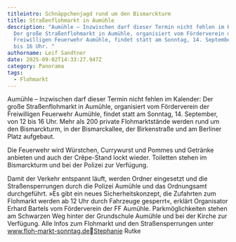 ```yaml
---
titleintro: Schnäppchenjagd rund um den Bismarckturm
title: Straßenflohmarkt in Aumühle
description: "Aumühle – Inzwischen darf dieser Termin nicht fehlen im Kalender:
  Der große Straßenflohmarkt in Aumühle, organisiert vom Förderverein der
  Freiwilligen Feuerwehr Aumühle, findet statt am Sonntag, 14. September, von 12
  bis 16 Uhr. "
authorname: Leif Sandtner
date: 2025-09-02T14:33:27.947Z
category: Panorama
tags:
  - Flohmarkt
---
```

Aumühle – Inzwischen darf dieser Termin nicht fehlen im Kalender: Der große Straßenflohmarkt in Aumühle, organisiert vom Förderverein der Freiwilligen Feuerwehr Aumühle, findet statt am Sonntag, 14. September, von 12 bis 16 Uhr. Mehr als 200 private Flohmarktstände werden rund um den Bismarckturm, in der Bismarckallee, der Birkenstraße und am Berliner Platz aufgebaut.

Die Feuerwehr wird Würstchen, Currywurst und Pommes und Getränke anbieten und auch der Crêpe-Stand lockt wieder. Toiletten stehen im Bismarckturm und bei der Polizei zur Verfügung. 

Damit der Verkehr entspannt läuft, werden Ordner eingesetzt und die Straßensperrungen durch die Polizei Aumühle und das Ordnungsamt durchgeführt.  »Es gibt ein neues Sicherheitskonzept, die Zufahrten zum Flohmarkt werden ab 12 Uhr durch Fahrzeuge gesperrt«, erklärt Organisator Erhard Bartels vom Förderverein der FF Aumühle. Parkmöglichkeiten stehen am Schwarzen Weg hinter der Grundschule Aumühle und bei der Kirche zur Verfügung. Alle Infos zum Flohmarkt und den Straßensperrungen unter www.floh-markt-sonntag.deStephanie Rutke